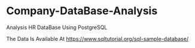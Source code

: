 # Company-DataBase-Analysis

Analysis HR DataBase Using PostgreSQL

The Data Is Available At https://www.sqltutorial.org/sql-sample-database/
